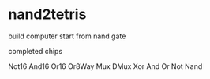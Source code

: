# nand2tetris
build computer start from nand gate

completed chips


Not16 And16 Or16
Or8Way
Mux DMux
Xor
And Or
Not 
Nand